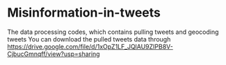 # Misinformation-in-tweets
The data processing codes, which contains pulling tweets and geocoding tweets
You can download the pulled tweets data through https://drive.google.com/file/d/1xOpZ1LF_JQlAU9ZIPB8V-CjbucGmnqff/view?usp=sharing
